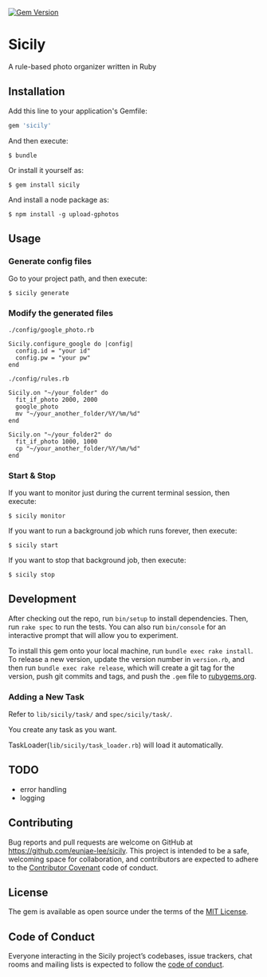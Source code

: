 [![Gem Version](https://badge.fury.io/rb/sicily.svg)](https://badge.fury.io/rb/sicily)

# Sicily

A rule-based photo organizer written in Ruby

## Installation

Add this line to your application's Gemfile:

```ruby
gem 'sicily'
```

And then execute:

    $ bundle

Or install it yourself as:

    $ gem install sicily

And install a node package as:

    $ npm install -g upload-gphotos

## Usage

### Generate config files

Go to your project path, and then execute:

    $ sicily generate

### Modify the generated files

`./config/google_photo.rb`

    Sicily.configure_google do |config|
      config.id = "your id"
      config.pw = "your pw"
    end

`./config/rules.rb`

    Sicily.on "~/your_folder" do
      fit_if_photo 2000, 2000
      google_photo
      mv "~/your_another_folder/%Y/%m/%d"
    end
    
    Sicily.on "~/your_folder2" do
      fit_if_photo 1000, 1000
      cp "~/your_another_folder/%Y/%m/%d"
    end

### Start & Stop

If you want to monitor just during the current terminal session, then execute:

    $ sicily monitor
    
If you want to run a background job which runs forever, then execute:

    $ sicily start
    
If you want to stop that background job, then execute:

    $ sicily stop

## Development

After checking out the repo, run `bin/setup` to install dependencies. Then, run `rake spec` to run the tests. You can also run `bin/console` for an interactive prompt that will allow you to experiment.

To install this gem onto your local machine, run `bundle exec rake install`. To release a new version, update the version number in `version.rb`, and then run `bundle exec rake release`, which will create a git tag for the version, push git commits and tags, and push the `.gem` file to [rubygems.org](https://rubygems.org).

### Adding a New Task

Refer to `lib/sicily/task/` and `spec/sicily/task/`.

You create any task as you want.

TaskLoader(`lib/sicily/task_loader.rb`) will load it automatically.

## TODO
* error handling
* logging

## Contributing

Bug reports and pull requests are welcome on GitHub at https://github.com/eunjae-lee/sicily. This project is intended to be a safe, welcoming space for collaboration, and contributors are expected to adhere to the [Contributor Covenant](http://contributor-covenant.org) code of conduct.

## License

The gem is available as open source under the terms of the [MIT License](https://opensource.org/licenses/MIT).

## Code of Conduct

Everyone interacting in the Sicily project’s codebases, issue trackers, chat rooms and mailing lists is expected to follow the [code of conduct](https://github.com/eunjae-lee/sicily/blob/master/CODE_OF_CONDUCT.md).
